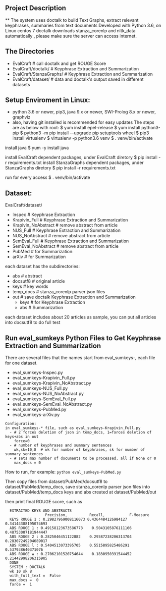 ## Project Description

** The system uses doctalk to build Text Graphs, extract relevant keyphrases, summaries from text documents
Developed with Python 3.6, on Linux centos 7
doctalk downloads stanza_corenlp and nltk_data automatically , please make sure the server can access internet.


## The Directories 
 - EvalCraft           # call doctalk and get ROUGE Score
 - EvalCraft/doctalk/  # Keyphrase Extraction and Summarization
 - EvalCraft/StanzaGraphs/  # Keyphrase Extraction and Summarization 
 - EvalCraft/dataset/  # data and doctalk's output saved in different datasets


## Setup Enviroment in Linux:
- python 3.6 or newer, pip3, java 9.x or newer, SWI-Prolog 8.x or newer, graphviz
- also, having git installed is recommended for easy updates
The steps are as below with root:
$ yum install epel-release 
$ yum install python3-pip
$ python3 -m pip install --upgrade pip setuptools wheel
$ pip3 install virtualenv
$ virtualenv -p python3.6 venv
$ . venv/bin/activate

install java
    $ yum -y install java

install  EvalCraft dependent packages, under EvalCraft diretory
  $ pip install -r requirements.txt
install StanzaGraphs dependent packages, under StanzaGraphs diretory
  $ pip install -r requirements.txt

run for every access
    $ . venv/bin/activate


## Dataset:
EvalCraft/dataset/
  - Inspec  # Keyphrase Extraction
  - Krapivin_Full    # Keyphrase Extraction and Summarization
  - Krapivin_NoAbstract  # remove abstract from article
  - NUS_Full   # Keyphrase Extraction and Summarization
  - NUS_NoAbstract  # remove abstract from article
  - SemEval_Full    # Keyphrase Extraction and Summarization
  - SemEval_NoAbstract   # remove abstract from article
  - PubMed    # for Summarization
  - arXiv     # for Summarization

each dataset has the subdirectories:
  - abs   # abstract
  - docsutf8   # original article
  - keys    # key words
  - temp_docs # stanza_corenlp parser json files
  - out    # save doctalk Keyphrase Extraction and Summarization
    - keys # for Keyphrase Extraction
    - abs # Summarization

each dataset includes about 20 articles as sample, you can put all articles into docsutf8 to do full test


## Run eval_sumkeys Python Files to Get Keyphrase Extraction and Summarization
   There are several files that the names start from eval_sumkeys-, each file for one dataset.
   - eval_sumkeys-Inspec.py  
   - eval_sumkeys-Krapivin_Full.py 
   - eval_sumkeys-Krapivin_NoAbstract.py
   - eval_sumkeys-NUS_Full.py 
   - eval_sumkeys-NUS_NoAbstract.py
   - eval_sumkeys-SemEval_Full.py   
   - eval_sumkeys-SemEval_NoAbstract.py  
   - eval_sumkeys-PubMed.py 
   - eval_sumkeys-arXiv.py

    Configuration:
    in eval_sumkeys-* file, such as eval_sumkeys-Krapivin_Full.py
      - # 2 forces deletion of json in temp_docs, 1=forces deletion of keys+abs in out
        force=0
      - # number of keyphrases and summary sentences
        wk,sk=10,8  # wk for number of keyphrases, sk for number of summary sentences
      - # sets max number of documents to be processed, all if None or 0
        max_docs = 0


  How to run, for example:
  ```python eval_sumkeys-PubMed.py ```


Then 
copy files from dataset/PubMed/docsutf8 to dataset/PubMed/temp_docs, save stanza_corenlp parser json files into dataset/PubMed/temp_docs
keys and abs created at dataset/PubMed/out

then print final ROUGE score, such as

      EXTRACTED KEYS AND ABSTRACTS
                      Precision,          Recall,           F-Measure
      KEYS ROUGE 1 : 0.29827969008116073 0.4364484126984127 0.34144388195074693
      ABS ROUGE 1 : 0.49158123673586773    0.5043105876111166    0.48753007181944447
      ABS ROUGE 2 : 0.2825046451122882    0.29587238206313704    0.28307249204689017
      ABS ROUGE l : 0.5404513073395705    0.5515895825486291    0.537938640371076
      ABS ROUGE w : 0.27062101520754644    0.1830950391544452    0.21442998206315905
      DONE
      SYSTEM : DOCTALK
      wk 10 sk 8
      with_full_text =  False
      max_docs =  0
      force =  1






